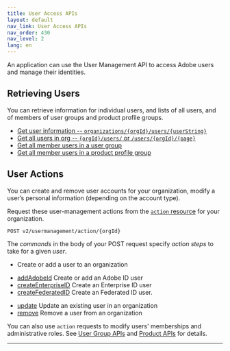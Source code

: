 ```yaml
---
title: User Access APIs
layout: default
nav_link: User Access APIs
nav_order: 430
nav_level: 2
lang: en
---
```


An application can use the User Management API to access Adobe users and manage their identities.

## Retrieving Users

You can retrieve information for individual users, and lists of all users, and of members of user groups and product profile groups.

* [Get user information -- `organizations/{orgId}/users/{userString}`](getUser.md)
* [Get all users in org -- `{orgId}/users/` or `/users/{orgId}/{page}`](getUsers.md)
* [Get all member users in a user group](getUsersByGroup.md)
* [Get all member users in a product profile group](getUsersByGroup.md)

## User Actions

You can create and remove user accounts for your organization, modify a user’s personal information (depending on the account type).

Request these user-management actions from the [`action` resource](ActionsRef.md) for your organization.
```
POST v2/usermanagement/action/{orgId}
```

The _commands_ in the body of your POST request specify _action steps_ to take for a given _user_.

* Create or add a user to an organization
 + [addAdobeId](ActionsCmds.md#addAdobeID) Create or add an Adobe ID user
 + [createEnterpriseID](ActionsCmds.md#createEnterpriseID) Create an Enterprise ID user
 + [createFederatedID](ActionsCmds.md#createFederatedID) Create an Federated ID user.
* [update](ActionsCmds.md#update) Update an existing user in an organization
* [remove](ActionsCmds.md#removeFromOrg) Remove a user from an organization

You can also use `action` requests to modify users' memberships and administrative roles. See [User Group APIs](group.md) and [Product APIs](product.md) for details.

<hr class="api-ref-rule">
